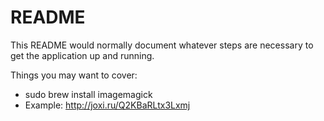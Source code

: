 # README

This README would normally document whatever steps are necessary to get the
application up and running.

Things you may want to cover:

* sudo brew install imagemagick
* Example: http://joxi.ru/Q2KBaRLtx3Lxmj
